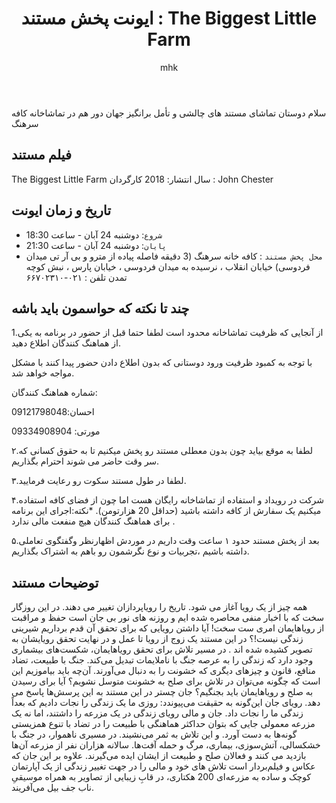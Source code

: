 ﻿---
layout: post
title:  "ایونت پخش مستند : The Biggest Little Farm"
author: mhk
categories: [Documentary]
tags: [documentary, grass, movie, cinema]
image: assets/img/dokollektive/biggest-little-farm-poster.jpg
description: "ایونت پخش مستند The Biggest Little Farm"
featured: true
hidden: true
rating: 5
---
سلام دوستان
تماشای مستند های چالشی و تأمل برانگیز جهان دور هم در تماشاخانه کافه سرهنگ

## فیلم مستند
The Biggest Little Farm
سال انتشار: 2018
کارگردان : John Chester


## تاریخ و زمان ایونت  
  - `شروع`: دوشنبه 24 آبان - ساعت 18:30
  - `پایان`: دوشنبه 24 آبان - ساعت 21:30
  - `محل پخش مستند` : کافه خانه سرهنگ
  (3 دقیقه فاصله پیاده از مترو و بی آر تی میدان فردوسی)
خیابان انقلاب ، نرسیده به میدان فردوسی ، خیابان پارس ، نبش کوچه تمدن
تلفن : ۰۲۱-۶۶۷۰۲۳۱۰


## چند تا نکته که حواسمون باید باشه  
1.از آنجایی که ظرفیت تماشاخانه محدود است لطفا حتما قبل از حضور در برنامه به یکی از هماهنگ کنندگان اطلاع دهید.

با توجه به کمبود ظرفیت ورود دوستانی که بدون اطلاع دادن حضور پیدا کنند با مشکل مواجه خواهد شد.

شماره هماهنگ کنندگان:

احسان:09121798048

مورتی: 09334908904

۲.لطفا به موقع بیاید چون بدون معطلی مستند رو پخش میکنیم تا به حقوق کسانی که سر وقت حاضر می شوند احترام بگذاریم.

۳.لطفا در طول مستند سکوت رو رعایت فرمایید.

۴.شرکت در رویداد و استفاده از تماشاخانه رایگان هست اما چون از فضای کافه استفاده میکنیم یک سفارش از کافه داشته باشید (حداقل 20 هزارتومن). *نکته:اجرای این برنامه برای هماهنگ کنندگان هیچ منفعت مالی ندارد .

۵.بعد از پخش مستند حدود ۱ ساعت وقت داریم در موردش اظهارنظر وگفتگوی تعاملی داشته باشیم ،تجربيات و نوع نگرشمون رو باهم به اشتراک بگذاريم.


## توضیحات مستند
همه چیز از یک رویا آغاز می شود. تاریخ را رویاپردازان تغییر می دهند. در این روزگار سخت که با اخبار منفی محاصره شده ایم و روزنه های نور بی جان است حفظ و مراقبت از رویاهایمان امری ست سخت! آیا داشتن رویایی که برای تحقق آن قدم برداریم شیرینی زندگی نیست!؟ در این مستند یک زوج از رویا تا عمل و در نهایت تحقق رویایشان به تصویر کشیده شده اند .
 در مسیر تلاش برای تحقق رویاهایمان، شکست‌های بیشماری وجود دارد که زندگی را به عرصه جنگ با ناملایمات تبدیل می‌کند. جنگ با طبیعت، تضاد منافع، قانون و چیزهای دیگری که خشونت را به دنبال می‌آورند. آن‌چه باید بیاموزیم این است که چگونه می‌توان در تلاش برای صلح به خشونت متوسل نشویم؟ آیا برای رسیدن به صلح و رویاهایمان باید بجنگیم؟
جان چستر در این مستند به این پرسش‌ها پاسخ می دهد. رویای جان این‌گونه به حقیقت می‌پیوندد:
روزی ما یک زندگی را نجات دادیم که بعداً زندگی ما را نجات داد.
جان و مالی رویای زندگی در یک مزرعه را داشتند، اما نه یک مزرعه معمولی جایی که بتوان حداکثر هماهنگی با طبیعت را در تضاد با تنوع همزیستی گونه‌ها به دست آورد. و این تلاش به ثمر می‌نشیند. در مسیری ناهموار، در جنگ با خشکسالی، آتش‌سوزی، بیماری، مرگ و حمله آفت‌ها. سالانه هزاران نفر از مزرعه آن‌ها بازدید می کنند و فعالان صلح و طبیعت از ایشان ایده می‌گیرند. 
علاوه بر این جان که عکاس و فیلم‌بردار است تلاش های خود و مالی را در جهت تغییر زندگی از یک آپارتمان کوچک و ساده به  مزرعه‌ای  200 هکتاری، در قابِ زیبایی از تصاویر به همراه موسیقیِ ناب جف بیل  می‌آفریند.

